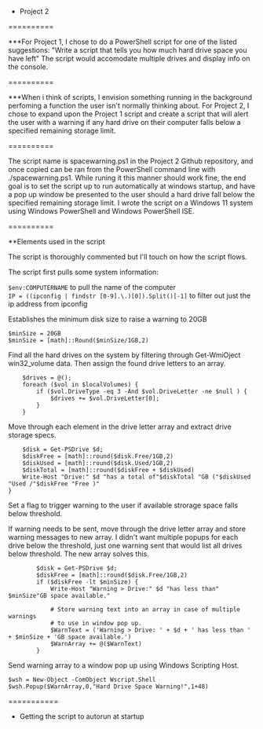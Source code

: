 * Project 2

==========

***For Project 1, I chose to do a PowerShell script for one of the listed suggestions:
"Write a script that tells you how much hard drive space you have left"
The script would accomodate multiple drives and display info on the console.

==========

***When i think of scripts, I envision something running in the background perfoming a function the user isn't normally thinking about. For Project 2, I chose to expand upon the Project 1 script and create a script that will alert the user with a warning if any hard drive on their computer falls below a specified remaining storage limit.

==========

The script name is spacewarning.ps1 in the Project 2 Github repository, and once copied can be ran from the PowerShell command line with ./spacewarning.ps1. While runing it this manner should work fine, the end goal is to set the script up to run automatically at windows startup, and have a pop up window be presented to the user should a hard drive fall below the specified remaining storage limit. I wrote the script on a Windows 11 system using Windows PowerShell and Windows PowerShell ISE.

==========

**Elements used in the script

The script is thoroughly commented but I'll touch on how the script flows.

The script first pulls some system information:   

```$env:COMPUTERNAME``` to pull the name of the computer   
```IP = ((ipconfig | findstr [0-9].\.)[0]).Split()[-1]``` to filter out just the ip address from ipconfig

Establishes the minimum disk size to raise a warning to 20GB

```$minSize = 20GB```   
```$minSize = [math]::Round($minSize/1GB,2)```

Find all the hard drives on the system by filtering through Get-WmiOject win32_volume data.
Then assign the found drive letters to an array.

``` $localVolumes = Get-WmiObject win32_volume
    $drives = @();
    foreach ($vol in $localVolumes) {
        if ($vol.DriveType -eq 3 -And $vol.DriveLetter -ne $null ) {
            $drives += $vol.DriveLetter[0];
        }
    }
```

Move through each element in the drive letter array and extract drive storage specs.

```foreach ($d in $drives) {
    $disk = Get-PSDrive $d;
    $diskFree = [math]::round($disk.Free/1GB,2)
    $diskUsed = [math]::round($disk.Used/1GB,2)
    $diskTotal = [math]::round($diskFree + $diskUsed)
    Write-Host "Drive:" $d "has a total of"$diskTotal "GB ("$diskUsed "Used /"$diskFree "Free )"
}
```

Set a flag to trigger warning to the user if available strorage space falls below threshold.

If warning needs to be sent, move through the drive letter array and store warning messages to new array. I didn't want multiple popups for each drive below the threshold, just one warning sent that would list all drives below threshold. The new array solves this.

``` foreach ($d in $drives) {
        $disk = Get-PSDrive $d;
        $diskFree = [math]::round($disk.Free/1GB,2)
        if ($diskFree -lt $minSize) {
            Write-Host "Warning > Drive:" $d "has less than" $minSize"GB space available."
            
            # Store warning text into an array in case of multiple warnings
            # to use in window pop up.
            $WarnText = ('Warning > Drive: ' + $d + ' has less than ' + $minSize + 'GB space available.')
            $WarnArray += @($WarnText)
        } 
```

Send warning array to a window pop up using Windows Scripting Host.

``` 
$wsh = New-Object -ComObject Wscript.Shell
$wsh.Popup($WarnArray,0,"Hard Drive Space Warning!",1+48)
```
===========

* Getting the script to autorun at startup

